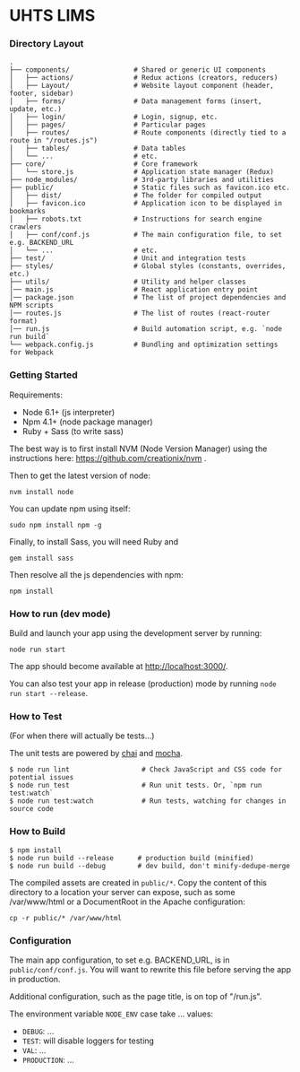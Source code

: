 # UHTS LIMS

### Directory Layout

```shell
.
├── components/                # Shared or generic UI components
│   ├── actions/               # Redux actions (creators, reducers)
│   ├── Layout/                # Website layout component (header, footer, sidebar)
│   ├── forms/                 # Data management forms (insert, update, etc.)
│   ├── login/                 # Login, signup, etc. 
│   ├── pages/                 # Particular pages
│   ├── routes/                # Route components (directly tied to a route in "/routes.js")
│   ├── tables/                # Data tables
│   └── ...                    # etc.
├── core/                      # Core framework
│   └── store.js               # Application state manager (Redux)
├── node_modules/              # 3rd-party libraries and utilities
├── public/                    # Static files such as favicon.ico etc.
│   ├── dist/                  # The folder for compiled output
│   ├── favicon.ico            # Application icon to be displayed in bookmarks
│   ├── robots.txt             # Instructions for search engine crawlers
│   ├── conf/conf.js           # The main configuration file, to set e.g. BACKEND_URL
│   └── ...                    # etc.
├── test/                      # Unit and integration tests
├── styles/                    # Global styles (constants, overrides, etc.) 
├── utils/                     # Utility and helper classes
│── main.js                    # React application entry point
│── package.json               # The list of project dependencies and NPM scripts
│── routes.js                  # The list of routes (react-router format)
│── run.js                     # Build automation script, e.g. `node run build`
└── webpack.config.js          # Bundling and optimization settings for Webpack
```


### Getting Started

Requirements:

* Node 6.1+ (js interpreter)
* Npm 4.1+ (node package manager)
* Ruby + Sass (to write sass)

The best way is to first install NVM (Node Version Manager) using the instructions here: 
https://github.com/creationix/nvm . 

Then to get the latest version of node: 
```
nvm install node
``` 

You can update npm using itself: 
```
sudo npm install npm -g
```

Finally, to install Sass, you will need Ruby and 
```
gem install sass
```

Then resolve all the js dependencies with npm:
```
npm install
```

### How to run (dev mode)

Build and launch your app using the development server by running:
```
node run start
```

The app should become available at [http://localhost:3000/](http://localhost:3000/).

You can also test your app in release (production) mode by running `node run start --release`.


### How to Test

(For when there will actually be tests...)

The unit tests are powered by [chai](http://chaijs.com/) and [mocha](http://mochajs.org/).

```shell
$ node run lint                  # Check JavaScript and CSS code for potential issues
$ node run test                  # Run unit tests. Or, `npm run test:watch`
$ node run test:watch            # Run tests, watching for changes in source code
```

### How to Build

```shell
$ npm install
$ node run build --release      # production build (minified)
$ node run build --debug        # dev build, don't minify-dedupe-merge
```

The compiled assets are created in `public/*`. Copy the content of this directory
to a location your server can expose, such as some /var/www/html or a DocumentRoot
in the Apache configuration:
```
cp -r public/* /var/www/html
```

### Configuration

The main app configuration, to set e.g. BACKEND_URL, is in `public/conf/conf.js`.
You will want to rewrite this file before serving the app in production.

Additional configuration, such as the page title, is on top of "/run.js".

The environment variable `NODE_ENV` case take ... values:

* `DEBUG`: ...
* `TEST`: will disable loggers for testing
* `VAL`: ...
* `PRODUCTION`: ...
 